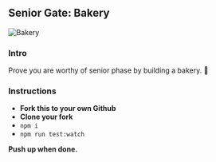 ## Senior Gate: Bakery
![Bakery](https://i.pinimg.com/originals/7c/8f/6a/7c8f6ab957b050ecb57b622786f378d0.png)

### Intro

Prove you are worthy of senior phase by building a bakery. 🥖

### Instructions

* **Fork this to your own Github**
* **Clone your fork**
* `npm i`
* `npm run test:watch`

**Push up when done.**
